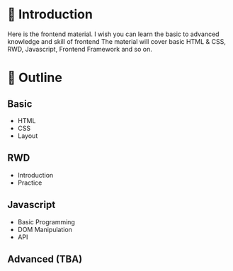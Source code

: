 # :paperclip: Introduction
Here is the frontend material.
I wish you can learn the basic to advanced knowledge and skill of frontend
The material will cover basic HTML & CSS, RWD, Javascript, Frontend Framework and so on.

# :pushpin: Outline
## Basic
* HTML
* CSS
* Layout

## RWD
* Introduction
* Practice

## Javascript
* Basic Programming
* DOM Manipulation
* API

## Advanced (TBA)